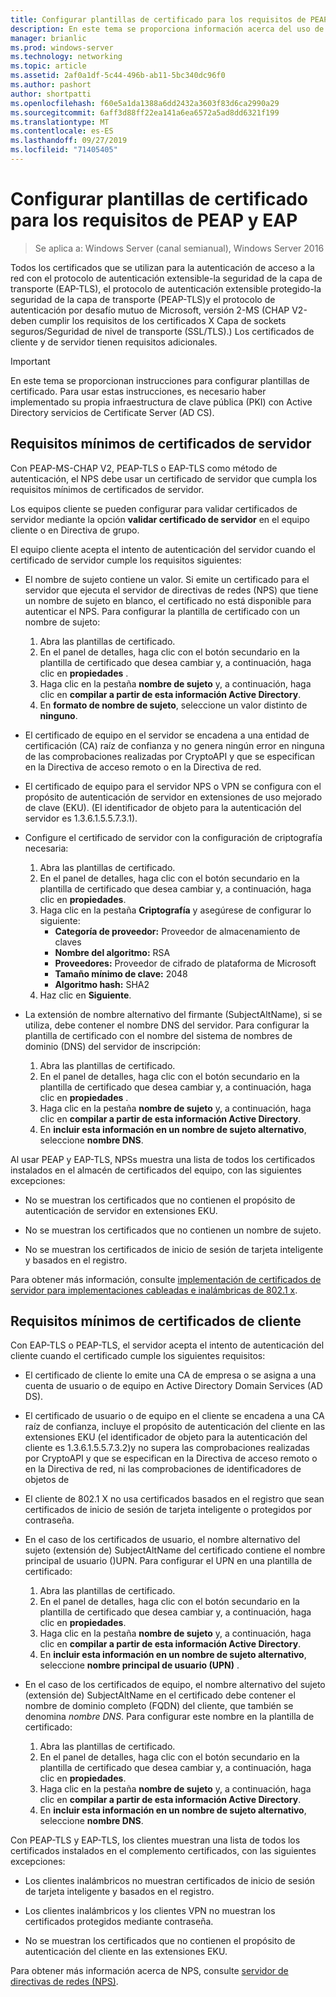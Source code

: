 ```yaml
---
title: Configurar plantillas de certificado para los requisitos de PEAP y EAP
description: En este tema se proporciona información acerca del uso de certificados con el servidor de directivas de redes y el acceso remoto en Windows Server 2016.
manager: brianlic
ms.prod: windows-server
ms.technology: networking
ms.topic: article
ms.assetid: 2af0a1df-5c44-496b-ab11-5bc340dc96f0
ms.author: pashort
author: shortpatti
ms.openlocfilehash: f60e5a1da1388a6dd2432a3603f83d6ca2990a29
ms.sourcegitcommit: 6aff3d88ff22ea141a6ea6572a5ad8dd6321f199
ms.translationtype: MT
ms.contentlocale: es-ES
ms.lasthandoff: 09/27/2019
ms.locfileid: "71405405"
---
```

# <a name="configure-certificate-templates-for-peap-and-eap-requirements"></a>Configurar plantillas de certificado para los requisitos de PEAP y EAP

>Se aplica a: Windows Server (canal semianual), Windows Server 2016

Todos los certificados que se utilizan para la autenticación de acceso a la red con el protocolo de autenticación extensible\-la seguridad de la capa de transporte \(EAP\-TLS\), el protocolo de autenticación extensible protegido\-la seguridad de la capa de transporte \(PEAP\-TLS\)y el protocolo de autenticación por desafío mutuo de Microsoft, versión 2\-MS \(CHAP V2\-deben cumplir los requisitos de los certificados X Capa de sockets seguros/Seguridad de nivel de transporte (SSL/TLS).\) Los certificados de cliente y de servidor tienen requisitos adicionales.

>[!IMPORTANT]
>En este tema se proporcionan instrucciones para configurar plantillas de certificado. Para usar estas instrucciones, es necesario haber implementado su propia infraestructura de clave pública \(PKI\) con Active Directory servicios de Certificate Server \(AD CS\).

## <a name="minimum-server-certificate-requirements"></a>Requisitos mínimos de certificados de servidor

Con PEAP\-MS\-CHAP V2, PEAP\-TLS o EAP\-TLS como método de autenticación, el NPS debe usar un certificado de servidor que cumpla los requisitos mínimos de certificados de servidor. 

Los equipos cliente se pueden configurar para validar certificados de servidor mediante la opción **validar certificado de servidor** en el equipo cliente o en Directiva de grupo. 

El equipo cliente acepta el intento de autenticación del servidor cuando el certificado de servidor cumple los requisitos siguientes:

- El nombre de sujeto contiene un valor. Si emite un certificado para el servidor que ejecuta el servidor de directivas de redes (NPS) que tiene un nombre de sujeto en blanco, el certificado no está disponible para autenticar el NPS. Para configurar la plantilla de certificado con un nombre de sujeto:

    1. Abra las plantillas de certificado.
    2. En el panel de detalles, haga clic con el botón secundario en la plantilla de certificado que desea cambiar y, a continuación, haga clic en **propiedades** .
    3. Haga clic en la pestaña **nombre de sujeto** y, a continuación, haga clic en **compilar a partir de esta información Active Directory**.
    4. En **formato de nombre de sujeto**, seleccione un valor distinto de **ninguno**.

- El certificado de equipo en el servidor se encadena a una entidad de certificación (CA) raíz de confianza y no genera ningún error en ninguna de las comprobaciones realizadas por CryptoAPI y que se especifican en la Directiva de acceso remoto o en la Directiva de red.

- El certificado de equipo para el servidor NPS o VPN se configura con el propósito de autenticación de servidor en extensiones de uso mejorado de clave (EKU). (El identificador de objeto para la autenticación del servidor es 1.3.6.1.5.5.7.3.1).

- Configure el certificado de servidor con la configuración de criptografía necesaria:

    1. Abra las plantillas de certificado.
    2. En el panel de detalles, haga clic con el botón secundario en la plantilla de certificado que desea cambiar y, a continuación, haga clic en **propiedades**.
    3. Haga clic en la pestaña **Criptografía** y asegúrese de configurar lo siguiente:
       - **Categoría de proveedor:** Proveedor de almacenamiento de claves
       - **Nombre del algoritmo:** RSA
       - **Proveedores:** Proveedor de cifrado de plataforma de Microsoft
       - **Tamaño mínimo de clave:** 2048
       - **Algoritmo hash:** SHA2
    4. Haz clic en **Siguiente**.

- La extensión de nombre alternativo del firmante (SubjectAltName), si se utiliza, debe contener el nombre DNS del servidor. Para configurar la plantilla de certificado con el nombre del sistema de nombres de dominio (DNS) del servidor de inscripción: 

    1. Abra las plantillas de certificado.
    2. En el panel de detalles, haga clic con el botón secundario en la plantilla de certificado que desea cambiar y, a continuación, haga clic en **propiedades** .
    3. Haga clic en la pestaña **nombre de sujeto** y, a continuación, haga clic en **compilar a partir de esta información Active Directory**.
    4. En **incluir esta información en un nombre de sujeto alternativo**, seleccione **nombre DNS**.

Al usar PEAP y EAP-TLS, NPSs muestra una lista de todos los certificados instalados en el almacén de certificados del equipo, con las siguientes excepciones:

- No se muestran los certificados que no contienen el propósito de autenticación de servidor en extensiones EKU.

- No se muestran los certificados que no contienen un nombre de sujeto.

- No se muestran los certificados de inicio de sesión de tarjeta inteligente y basados en el registro.

Para obtener más información, consulte [implementación de certificados de servidor para implementaciones cableadas e inalámbricas de 802.1 x](https://technet.microsoft.com/windows-server-docs/networking/core-network-guide/cncg/server-certs/deploy-server-certificates-for-802.1x-wired-and-wireless-deployments).

## <a name="minimum-client-certificate-requirements"></a>Requisitos mínimos de certificados de cliente

Con EAP-TLS o PEAP-TLS, el servidor acepta el intento de autenticación del cliente cuando el certificado cumple los siguientes requisitos:

- El certificado de cliente lo emite una CA de empresa o se asigna a una cuenta de usuario o de equipo en Active Directory Domain Services \(AD DS\).

- El certificado de usuario o de equipo en el cliente se encadena a una CA raíz de confianza, incluye el propósito de autenticación del cliente en las extensiones EKU \(el identificador de objeto para la autenticación del cliente es 1.3.6.1.5.5.7.3.2\)y no supera las comprobaciones realizadas por CryptoAPI y que se especifican en la Directiva de acceso remoto o en la Directiva de red, ni las comprobaciones de identificadores de objetos de

- El cliente de 802.1 X no usa certificados basados en el registro que sean certificados de inicio de sesión de tarjeta inteligente o protegidos por contraseña.

- En el caso de los certificados de usuario, el nombre alternativo del sujeto \(extensión de\) SubjectAltName del certificado contiene el nombre principal de usuario \(\)UPN. Para configurar el UPN en una plantilla de certificado:

    1. Abra las plantillas de certificado.
    2. En el panel de detalles, haga clic con el botón secundario en la plantilla de certificado que desea cambiar y, a continuación, haga clic en **propiedades**.
    3. Haga clic en la pestaña **nombre de sujeto** y, a continuación, haga clic en **compilar a partir de esta información Active Directory**.
    4. En **incluir esta información en un nombre de sujeto alternativo**, seleccione **nombre principal de usuario \(UPN\)** .

- En el caso de los certificados de equipo, el nombre alternativo del sujeto \(extensión de\) SubjectAltName en el certificado debe contener el nombre de dominio completo \(FQDN\) del cliente, que también se denomina *nombre DNS*. Para configurar este nombre en la plantilla de certificado:

    1. Abra las plantillas de certificado.
    2. En el panel de detalles, haga clic con el botón secundario en la plantilla de certificado que desea cambiar y, a continuación, haga clic en **propiedades**.
    3. Haga clic en la pestaña **nombre de sujeto** y, a continuación, haga clic en **compilar a partir de esta información Active Directory**.
    4. En **incluir esta información en un nombre de sujeto alternativo**, seleccione **nombre DNS**.

Con PEAP\-TLS y EAP\-TLS, los clientes muestran una lista de todos los certificados instalados en el complemento certificados, con las siguientes excepciones:

- Los clientes inalámbricos no muestran certificados de inicio de sesión de tarjeta inteligente y basados en el registro. 

- Los clientes inalámbricos y los clientes VPN no muestran los certificados protegidos mediante contraseña. 

- No se muestran los certificados que no contienen el propósito de autenticación del cliente en las extensiones EKU.


Para obtener más información acerca de NPS, consulte [servidor de directivas de redes (NPS)](nps-top.md).
